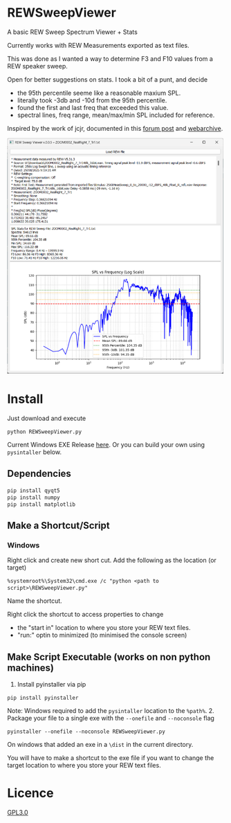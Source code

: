 # REWSweepViewer
A basic REW Sweep Spectrum Viewer + Stats

Currently works with REW Measurements exported as text files.

This was done as I wanted a way to determine F3 and F10 values from a REW speaker sweep.

Open for better suggestions on stats. I took a bit of a punt, and decide
- the 95th percentile seeme like a reasonable maxium SPL.
- literally took -3db and -10d from the 95th percentile.
- found the first and last freq that exceeded this value.
- spectral lines, freq range, mean/max/min SPL included for reference.

Inspired by the work of jcjr, documented in this [forum post](https://gearspace.com/board/studio-building-acoustics/998689-frequency-response-stats-calculator.html) and [webarchive](http://web.archive.org/web/20160912193103/http://errnum.com/html/frstatscalc.html).

<img src="https://github.com/pac-71/REWSweepViewer/blob/0cf65df7e184b1397a07e49250c040b761e7518a/REWSweepViewer.v.0.0.5%20Screenshot.png" width="500">

# Install
Just download and execute
```
python REWSweepViewer.py
```
Current Windows EXE Release [here](https://github.com/pac-71/REWSweepViewer/releases/). 
Or you can build your own using `pysintaller` below.
## Dependencies
```
pip install qyqt5
pip install numpy
pip install matplotlib
```
## Make a Shortcut/Script
### Windows
Right click and create new short cut. Add the following as the location (or target)
```
%systemroot%\System32\cmd.exe /c "python <path to script>\REWSweepViewer.py"
```
Name the shortcut. 

Right click the shortcut to access properties to change 
- the "start in" location to where you store your REW text files.
- "run:" optin to minimized (to minimised the console screen)

## Make Script Executable (works on non python machines)
1. Install pyinstaller via pip
```
pip install pyinstaller
```
Note: Windows required to add the `pysintaller` location to the `%path%`.
2. Package your file to a single exe with the `--onefile` and `--noconsole` flag
```
pyinstaller --onefile --noconsole REWSweepViewer.py
```
On windows that added an exe in a `\dist` in the current directory. 

You will have to make a shortcut to the exe file if you want to change the target location to where you store your REW text files.
# Licence
[GPL3.0](https://github.com/pac-71/REWSweepViewer/blob/894360cfad756e0151819c65e82293b1e71cb768/LICENSE)
